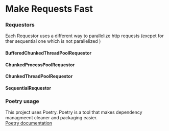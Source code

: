 
# Make Requests Fast


### Requestors
Each Requestor uses a different way to parallelize http requests (excpet for ther sequential one which is not parallelized )
#### BufferedChunkedThreadPoolRequestor
#### ChunkedProcessPoolRequestor
#### ChunkedThreadPoolRequestor
#### SequentialRequestor


### Poetry usage 
This project uses Poetry.  Poetry is a tool that makes dependency managmeent cleaner and packaging easier.  
[Poetry documentation](https://python-poetry.org/docs/)
